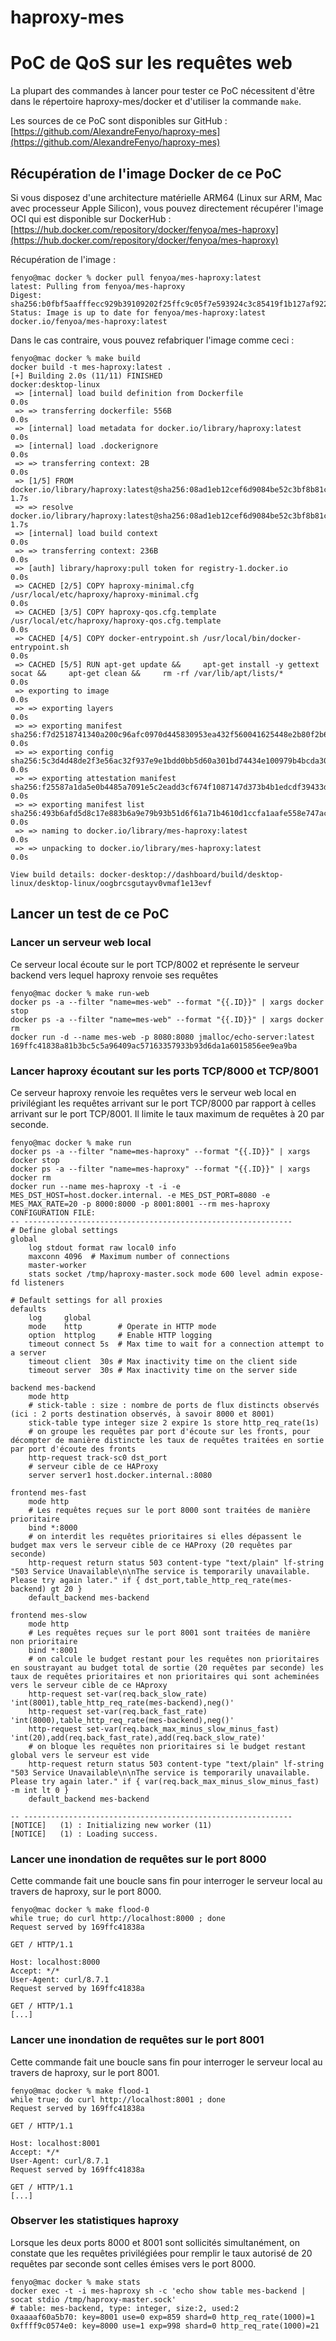 
# haproxy-mes

# PoC de QoS sur les requêtes web

La plupart des commandes à lancer pour tester ce PoC nécessitent d'être dans le répertoire haproxy-mes/docker et d'utiliser la commande `make`.

Les sources de ce PoC sont disponibles sur GitHub : [https://github.com/AlexandreFenyo/haproxy-mes](https://github.com/AlexandreFenyo/haproxy-mes)

## Récupération de l'image Docker de ce PoC
Si vous disposez d'une architecture matérielle ARM64 (Linux sur ARM, Mac avec processeur Apple Silicon), vous pouvez directement récupérer l'image OCI qui est disponible sur DockerHub : [https://hub.docker.com/repository/docker/fenyoa/mes-haproxy](https://hub.docker.com/repository/docker/fenyoa/mes-haproxy)

Récupération de l'image :
```
fenyo@mac docker % docker pull fenyoa/mes-haproxy:latest
latest: Pulling from fenyoa/mes-haproxy
Digest: sha256:b0fbf5aafffecc929b39109202f25ffc9c05f7e593924c3c85419f1b127af922
Status: Image is up to date for fenyoa/mes-haproxy:latest
docker.io/fenyoa/mes-haproxy:latest
```

Dans le cas contraire, vous pouvez refabriquer l'image comme ceci :
```
fenyo@mac docker % make build
docker build -t mes-haproxy:latest .
[+] Building 2.0s (11/11) FINISHED                                                                                                                                      docker:desktop-linux
 => [internal] load build definition from Dockerfile                                                                                                                                    0.0s
 => => transferring dockerfile: 556B                                                                                                                                                    0.0s
 => [internal] load metadata for docker.io/library/haproxy:latest                                                                                                                       0.0s
 => [internal] load .dockerignore                                                                                                                                                       0.0s
 => => transferring context: 2B                                                                                                                                                         0.0s
 => [1/5] FROM docker.io/library/haproxy:latest@sha256:08ad1eb12cef6d9084be52c3bf8b81c861c35d39fdd52665f1b350ed0fdb9da3                                                                 1.7s
 => => resolve docker.io/library/haproxy:latest@sha256:08ad1eb12cef6d9084be52c3bf8b81c861c35d39fdd52665f1b350ed0fdb9da3                                                                 1.7s
 => [internal] load build context                                                                                                                                                       0.0s
 => => transferring context: 236B                                                                                                                                                       0.0s
 => [auth] library/haproxy:pull token for registry-1.docker.io                                                                                                                          0.0s
 => CACHED [2/5] COPY haproxy-minimal.cfg /usr/local/etc/haproxy/haproxy-minimal.cfg                                                                                                    0.0s
 => CACHED [3/5] COPY haproxy-qos.cfg.template /usr/local/etc/haproxy/haproxy-qos.cfg.template                                                                                          0.0s
 => CACHED [4/5] COPY docker-entrypoint.sh /usr/local/bin/docker-entrypoint.sh                                                                                                          0.0s
 => CACHED [5/5] RUN apt-get update &&     apt-get install -y gettext socat &&     apt-get clean &&     rm -rf /var/lib/apt/lists/*                                                     0.0s
 => exporting to image                                                                                                                                                                  0.0s
 => => exporting layers                                                                                                                                                                 0.0s
 => => exporting manifest sha256:f7d2518741340a200c96afc0970d445830953ea432f560041625448e2b80f2b6                                                                                       0.0s
 => => exporting config sha256:5c3d4d48de2f3e56ac32f937e9e1bdd0bb5d60a301bd74434e100979b4bcda30                                                                                         0.0s
 => => exporting attestation manifest sha256:f25587a1da5e0b4485a7091e5c2eadd3cf674f1087147d373b4b1edcdf39433d                                                                           0.0s
 => => exporting manifest list sha256:493b6afd5d8c17e883b6a9e79b93b51d6f61a71b4610d1ccfa1aafe558e747ac                                                                                  0.0s
 => => naming to docker.io/library/mes-haproxy:latest                                                                                                                                   0.0s
 => => unpacking to docker.io/library/mes-haproxy:latest                                                                                                                                0.0s

View build details: docker-desktop://dashboard/build/desktop-linux/desktop-linux/oogbrcsgutayv0vmaf1e13evf
```


## Lancer un test de ce PoC
### Lancer un serveur web local
Ce serveur local écoute sur le port TCP/8002 et représente le serveur backend vers lequel haproxy renvoie ses requêtes
```
fenyo@mac docker % make run-web    
docker ps -a --filter "name=mes-web" --format "{{.ID}}" | xargs docker stop
docker ps -a --filter "name=mes-web" --format "{{.ID}}" | xargs docker rm
docker run -d --name mes-web -p 8080:8080 jmalloc/echo-server:latest
169ffc41838a81b3bc5c5a96409ac57163357933b93d6da1a6015856ee9ea9ba
```
### Lancer haproxy écoutant sur les ports TCP/8000 et TCP/8001
Ce serveur haproxy renvoie les requêtes vers le serveur web local en privilégiant les requêtes arrivant sur le port TCP/8000 par rapport à celles arrivant sur le port TCP/8001. Il limite le taux maximum de requêtes à 20 par seconde.
```
fenyo@mac docker % make run
docker ps -a --filter "name=mes-haproxy" --format "{{.ID}}" | xargs docker stop
docker ps -a --filter "name=mes-haproxy" --format "{{.ID}}" | xargs docker rm
docker run --name mes-haproxy -t -i -e MES_DST_HOST=host.docker.internal. -e MES_DST_PORT=8080 -e MES_MAX_RATE=20 -p 8000:8000 -p 8001:8001 --rm mes-haproxy
CONFIGURATION FILE:
-- ------------------------------------------------------------
# Define global settings
global
    log stdout format raw local0 info
    maxconn 4096  # Maximum number of connections
    master-worker
    stats socket /tmp/haproxy-master.sock mode 600 level admin expose-fd listeners

# Default settings for all proxies
defaults
    log     global
    mode    http        # Operate in HTTP mode
    option  httplog     # Enable HTTP logging
    timeout connect 5s  # Max time to wait for a connection attempt to a server
    timeout client  30s # Max inactivity time on the client side
    timeout server  30s # Max inactivity time on the server side

backend mes-backend
    mode http
    # stick-table : size : nombre de ports de flux distincts observés (ici : 2 ports destination observés, à savoir 8000 et 8001)
    stick-table type integer size 2 expire 1s store http_req_rate(1s)
    # on groupe les requêtes par port d'écoute sur les fronts, pour décompter de manière distincte les taux de requêtes traitées en sortie par port d'écoute des fronts
    http-request track-sc0 dst_port
    # serveur cible de ce HAProxy
    server server1 host.docker.internal.:8080 
 
frontend mes-fast
    mode http
    # Les requêtes reçues sur le port 8000 sont traitées de manière prioritaire
    bind *:8000
    # on interdit les requêtes prioritaires si elles dépassent le budget max vers le serveur cible de ce HAProxy (20 requêtes par seconde)
    http-request return status 503 content-type "text/plain" lf-string "503 Service Unavailable\n\nThe service is temporarily unavailable. Please try again later." if { dst_port,table_http_req_rate(mes-backend) gt 20 }
    default_backend mes-backend
 
frontend mes-slow
    mode http
    # Les requêtes reçues sur le port 8001 sont traitées de manière non prioritaire
    bind *:8001
    # on calcule le budget restant pour les requêtes non prioritaires en soustrayant au budget total de sortie (20 requêtes par seconde) les taux de requêtes prioritaires et non prioritaires qui sont acheminées vers le serveur cible de ce HAproxy
    http-request set-var(req.back_slow_rate) 'int(8001),table_http_req_rate(mes-backend),neg()'
    http-request set-var(req.back_fast_rate) 'int(8000),table_http_req_rate(mes-backend),neg()'
    http-request set-var(req.back_max_minus_slow_minus_fast) 'int(20),add(req.back_fast_rate),add(req.back_slow_rate)'
    # on bloque les requêtes non prioritaires si le budget restant global vers le serveur est vide
    http-request return status 503 content-type "text/plain" lf-string "503 Service Unavailable\n\nThe service is temporarily unavailable. Please try again later." if { var(req.back_max_minus_slow_minus_fast) -m int lt 0 }
    default_backend mes-backend

-- ------------------------------------------------------------
[NOTICE]   (1) : Initializing new worker (11)
[NOTICE]   (1) : Loading success.
```

### Lancer une inondation de requêtes sur le port 8000
Cette commande fait une boucle sans fin pour interroger le serveur local au travers de haproxy, sur le port 8000.

```
fenyo@mac docker % make flood-0
while true; do curl http://localhost:8000 ; done
Request served by 169ffc41838a

GET / HTTP/1.1

Host: localhost:8000
Accept: */*
User-Agent: curl/8.7.1
Request served by 169ffc41838a

GET / HTTP/1.1
[...]
```

### Lancer une inondation de requêtes sur le port 8001
Cette commande fait une boucle sans fin pour interroger le serveur local au travers de haproxy, sur le port 8001.

```
fenyo@mac docker % make flood-1
while true; do curl http://localhost:8001 ; done
Request served by 169ffc41838a

GET / HTTP/1.1

Host: localhost:8001
Accept: */*
User-Agent: curl/8.7.1
Request served by 169ffc41838a

GET / HTTP/1.1
[...]
```

### Observer les statistiques haproxy
Lorsque les deux ports 8000 et 8001 sont sollicités simultanément, on constate que les requêtes privilégiées pour remplir le taux autorisé de 20 requêtes par seconde sont celles émises vers le port 8000.

```
fenyo@mac docker % make stats
docker exec -t -i mes-haproxy sh -c 'echo show table mes-backend | socat stdio /tmp/haproxy-master.sock'
# table: mes-backend, type: integer, size:2, used:2
0xaaaaf60a5b70: key=8001 use=0 exp=859 shard=0 http_req_rate(1000)=1
0xffff9c0574e0: key=8000 use=1 exp=998 shard=0 http_req_rate(1000)=21
```


